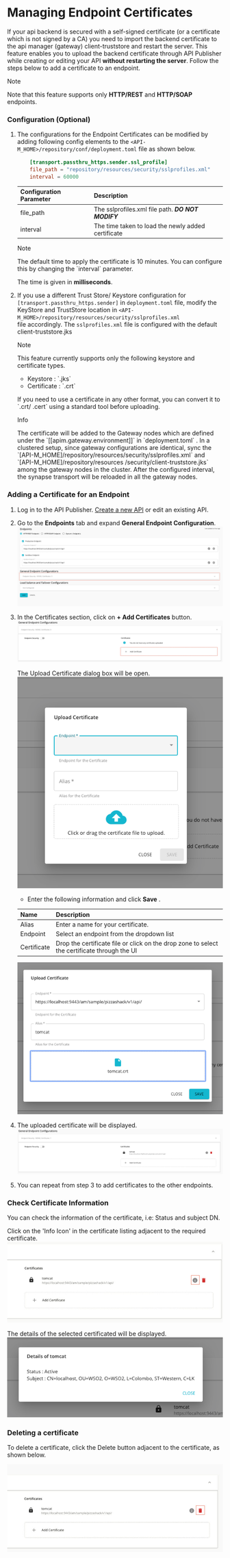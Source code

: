 # Managing Endpoint Certificates

If your api backend is secured with a self-signed certificate (or a certificate which is not signed by a CA) you need to
 import the backend certificate to the api manager (gateway) client-truststore and restart the server. This feature
  enables you to upload the backend certificate through API Publisher while creating or editing your API **without
   restarting the server**. Follow the steps below to add a certificate to an endpoint. 
    
   <html>
        <div class="admonition note">
            <p class="admonition-title">Note</p>
            <p>Note that this feature supports only <b>HTTP/REST</b> and <b>HTTP/SOAP</b> endpoints.
            </p>
        </div> 
   </html>

### Configuration (Optional)

1.  The configurations for the Endpoint Certificates can be modified by adding following config elements to the 
 `<API-M_HOME>/repository/conf/deployment.toml` file as shown below. 
    ``` toml
        [transport.passthru_https.sender.ssl_profile]
        file_path = "repository/resources/security/sslprofiles.xml"
        interval = 60000
    ```
    
    | Configuration Parameter        | Description|
    |-------------|---------------------------------------------------|
    | file_path   | The sslprofiles.xml file path. ***DO NOT MODIFY***|
    | interval    | The time taken to load the newly added certificate|
      

      <html>
          <div class="admonition note">
              <p class="admonition-title">Note</p>
              <p>
                 The default time to apply the certificate is 10 minutes. You can
                 configure this by changing  the  `interval` parameter.
              </p>
              <p>
                The time is given in <b>milliseconds</b>.
              </p>
          </div> 
      </html>

2.  If you use a different Trust Store/ Keystore configuration for `[transport.passthru_https.sender]` in `deployment.toml` file, modify the KeyStore and TrustStore location in
`<API-M_HOME>/repository/resources/security/sslprofiles.xml` file accordingly.  The `sslprofiles.xml` file is configured with the default client-truststore.jks
    
    <html>
      <div class="admonition note">
          <p class="admonition-title">Note</p>
          <p>
            This feature currently supports only the following keystore and certificate types.
          </p>
          <ul>
            <li>Keystore : `.jks`</li>
            <li>Certificate : `.crt`</li>
          </ul>
          <p>
            If you need to use a certificate in any other format, you can convert it to `.crt/ .cert` using a standard
             tool before uploading.
          </p>
      </div> 
    </html>

    <html>
      <div class="admonition info">
          <p class="admonition-title">Info</p>
          <p>
            The certificate will be added to the Gateway nodes which are defined under the
             `[[apim.gateway.environment]]` in `deployment.toml` . 
             In a clustered setup, since gateway configurations are identical, sync the
             `[API-M_HOME]/repository/resources/security/sslprofiles.xml` and `[API-M_HOME]/repository/resources
             /security/client-truststore.jks` among the gateway nodes in the cluster. After the configured interval, the
              synapse transport will be reloaded in all the gateway nodes.
          </p>
      </div> 
    </html>

### Adding a Certificate for an Endpoint

1.  Log in to the API Publisher. [Create a new API](../CreateAPI/create-a-rest-api.md) or edit an existing API.
2.  Go to the **Endpoints** tab and expand **General Endpoint Configuration**. 
    ![Open General Endpoint Configuration](../../../assets/img/Learn/open-general-endpoint-configuration.png)
3.  In the Certificates section, click on **\+ Add Certificates** button.
   ![Click on Add Certificate](../../../assets/img/Learn/click-add-certificate.png)
   
    The Upload Certificate dialog box will be open.
    ![Upload Certificate Dialog](../../../assets/img/Learn/upload-certificate-open.png)

    *  Enter the following information and click **Save** .
    
    | Name        | Description                                                                              |
    |-------------|------------------------------------------------------------------------------------------|
    | Alias       | Enter a name for your certificate.                                                       |
    | Endpoint    | Select an endpoint from the dropdown list                                                |
    | Certificate | Drop the certificate file or click on the drop zone to select the certificate through the UI |

    ![](../../../assets/img/Learn/certificate-inputs-provided.png)

4.  The uploaded certificate will be displayed.
    ![](../../../assets/img/Learn/certificate-added.png)
5.  You can repeat from step 3 to add certificates to the other endpoints.

### Check Certificate Information

You can check the information of the certificate, i.e: Status and subject DN.

Click on the 'Info Icon' in the certificate listing adjacent to the required certificate.
![](../../../assets/img/Learn/certificate-info-click.jpg)

The details of the selected certificated will be displayed.
![](../../../assets/img/Learn/certificate-details.png)

### Deleting a certificate

To delete a certificate, click the Delete button adjacent to the certificate, as shown below.

![](../../../assets/img/Learn/certificate-delete-btn-select.jpg)

